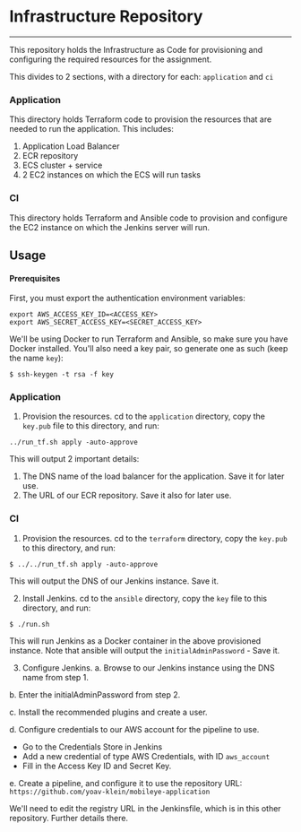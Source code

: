 
# Infrastructure Repository
---

This repository holds the Infrastructure as Code for provisioning and configuring
the required resources for the assignment.

This divides to 2 sections, with a directory for each: `application` and `ci`

### Application

This directory holds Terraform code to provision the resources that are needed
to run the application. This includes:
1. Application Load Balancer
2. ECR repository
3. ECS cluster + service
4. 2 EC2 instances on which the ECS will run tasks

### CI

This directory holds Terraform and Ansible code to provision and configure the EC2
instance on which the Jenkins server will run.

## Usage

#### Prerequisites

First, you must export the authentication environment variables:
```
export AWS_ACCESS_KEY_ID=<ACCESS_KEY>
export AWS_SECRET_ACCESS_KEY=<SECRET_ACCESS_KEY>
```

We'll be using Docker to run Terraform and Ansible, so make sure you have Docker installed.
You'll also need a key pair, so generate one as such (keep the name `key`):
```
$ ssh-keygen -t rsa -f key
```


### Application

1. Provision the resources. cd to the `application` directory, copy the `key.pub` file to this directory, and run:
```
../run_tf.sh apply -auto-approve
```

This will output 2 important details:
1. The DNS name of the load balancer for the application. Save it for later use.
2. The URL of our ECR repository. Save it also for later use.

### CI


1. Provision the resources. cd to the `terraform` directory, copy the `key.pub` to this directory, and run:
```
$ ../../run_tf.sh apply -auto-approve
```

This will output the DNS of our Jenkins instance. Save it.

2. Install Jenkins. cd to the `ansible` directory, copy the `key` file to this directory, and run:
```
$ ./run.sh
```

This will run Jenkins as a Docker container in the above provisioned instance. Note that ansible
will output the `initialAdminPassword` - Save it.

3. Configure Jenkins. 
a. Browse to our Jenkins instance using the DNS name from step 1. 

b. Enter the initialAdminPassword from step 2.

c. Install the recommended plugins and create a user.

d. Configure credentials to our AWS account for the pipeline to use.

* Go to the Credentials Store in Jenkins
* Add a new credential of type AWS Credentials, with ID `aws_account`
* Fill in the Access Key ID and Secret Key.

e. Create a pipeline, and configure it to use the repository URL: `https://github.com/yoav-klein/mobileye-application`

We'll need to edit the registry URL in the Jenkinsfile, which is in this other repository. Further details
there.




